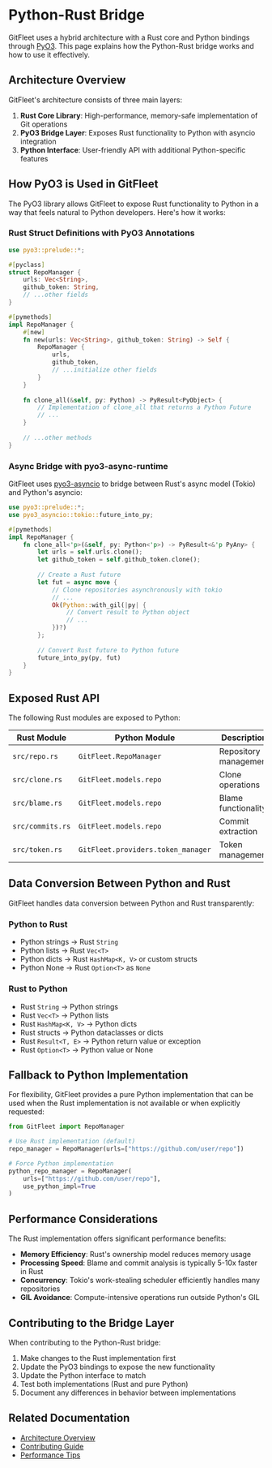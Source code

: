 # Python-Rust Bridge

GitFleet uses a hybrid architecture with a Rust core and Python bindings through [PyO3](https://github.com/PyO3/pyo3). This page explains how the Python-Rust bridge works and how to use it effectively.

## Architecture Overview

GitFleet's architecture consists of three main layers:

1. **Rust Core Library**: High-performance, memory-safe implementation of Git operations
2. **PyO3 Bridge Layer**: Exposes Rust functionality to Python with asyncio integration
3. **Python Interface**: User-friendly API with additional Python-specific features

## How PyO3 is Used in GitFleet

The PyO3 library allows GitFleet to expose Rust functionality to Python in a way that feels natural to Python developers. Here's how it works:

### Rust Struct Definitions with PyO3 Annotations

```rust
use pyo3::prelude::*;

#[pyclass]
struct RepoManager {
    urls: Vec<String>,
    github_token: String,
    // ...other fields
}

#[pymethods]
impl RepoManager {
    #[new]
    fn new(urls: Vec<String>, github_token: String) -> Self {
        RepoManager {
            urls,
            github_token,
            // ...initialize other fields
        }
    }
    
    fn clone_all(&self, py: Python) -> PyResult<PyObject> {
        // Implementation of clone_all that returns a Python Future
        // ...
    }
    
    // ...other methods
}
```

### Async Bridge with pyo3-async-runtime

GitFleet uses [pyo3-asyncio](https://github.com/awestlake87/pyo3-asyncio) to bridge between Rust's async model (Tokio) and Python's asyncio:

```rust
use pyo3::prelude::*;
use pyo3_asyncio::tokio::future_into_py;

#[pymethods]
impl RepoManager {
    fn clone_all<'p>(&self, py: Python<'p>) -> PyResult<&'p PyAny> {
        let urls = self.urls.clone();
        let github_token = self.github_token.clone();
        
        // Create a Rust future
        let fut = async move {
            // Clone repositories asynchronously with tokio
            // ...
            Ok(Python::with_gil(|py| {
                // Convert result to Python object
                // ...
            })?)
        };
        
        // Convert Rust future to Python future
        future_into_py(py, fut)
    }
}
```

## Exposed Rust API

The following Rust modules are exposed to Python:

| Rust Module | Python Module | Description |
|-------------|---------------|-------------|
| `src/repo.rs` | `GitFleet.RepoManager` | Repository management |
| `src/clone.rs` | `GitFleet.models.repo` | Clone operations |
| `src/blame.rs` | `GitFleet.models.repo` | Blame functionality |
| `src/commits.rs` | `GitFleet.models.repo` | Commit extraction |
| `src/token.rs` | `GitFleet.providers.token_manager` | Token management |

## Data Conversion Between Python and Rust

GitFleet handles data conversion between Python and Rust transparently:

### Python to Rust

- Python strings → Rust `String`
- Python lists → Rust `Vec<T>`
- Python dicts → Rust `HashMap<K, V>` or custom structs
- Python None → Rust `Option<T>` as `None`

### Rust to Python

- Rust `String` → Python strings
- Rust `Vec<T>` → Python lists
- Rust `HashMap<K, V>` → Python dicts
- Rust structs → Python dataclasses or dicts
- Rust `Result<T, E>` → Python return value or exception
- Rust `Option<T>` → Python value or None

## Fallback to Python Implementation

For flexibility, GitFleet provides a pure Python implementation that can be used when the Rust implementation is not available or when explicitly requested:

```python
from GitFleet import RepoManager

# Use Rust implementation (default)
repo_manager = RepoManager(urls=["https://github.com/user/repo"])

# Force Python implementation
python_repo_manager = RepoManager(
    urls=["https://github.com/user/repo"],
    use_python_impl=True
)
```

## Performance Considerations

The Rust implementation offers significant performance benefits:

- **Memory Efficiency**: Rust's ownership model reduces memory usage
- **Processing Speed**: Blame and commit analysis is typically 5-10x faster in Rust
- **Concurrency**: Tokio's work-stealing scheduler efficiently handles many repositories
- **GIL Avoidance**: Compute-intensive operations run outside Python's GIL

## Contributing to the Bridge Layer

When contributing to the Python-Rust bridge:

1. Make changes to the Rust implementation first
2. Update the PyO3 bindings to expose the new functionality
3. Update the Python interface to match
4. Test both implementations (Rust and pure Python)
5. Document any differences in behavior between implementations

## Related Documentation

- [Architecture Overview](architecture.md)
- [Contributing Guide](contributing.md)
- [Performance Tips](../advanced/performance.md)
